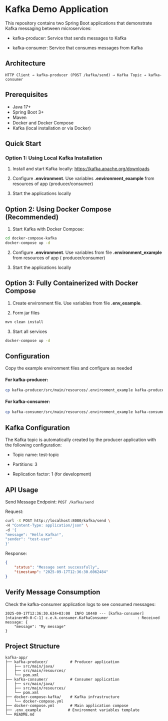 # Kafka Demo Application

This repository contains two Spring Boot applications that demonstrate Kafka messaging between microservices:

- kafka-producer: Service that sends messages to Kafka

- kafka-consumer: Service that consumes messages from Kafka

## Architecture

```text
HTTP Client → kafka-producer (POST /kafka/send) → Kafka Topic → kafka-consumer
```

## Prerequisites

- Java 17+
- Spring Boot 3+
- Maven
- Docker and Docker Compose
- Kafka (local installation or via Docker)

## Quick Start

### Option 1: Using Local Kafka Installation

1. Install and start Kafka locally: https://kafka.apache.org/downloads

2. Configure **.environment**. Use variables **.environment_example** from resources of app (producer/consumer)

3. Start the applications locally

## Option 2: Using Docker Compose (Recommended)

1. Start Kafka with Docker Compose:

```bash
cd docker-compose-kafka
docker-compose up -d
```

2. Configure **.environment**. Use variables from file **.environment_example** from resources of app (
   producer/consumer)

3. Start the applications locally

## Option 3: Fully Containerized with Docker Compose

1. Create environment file. Use variables from file **.env_example**.

2. Form jar files

```bash
mvn clean install
```

3. Start all services

```bash
docker-compose up -d
```

## Configuration

Copy the example environment files and configure as needed

#### For kafka-producer:

```bash
cp kafka-producer/src/main/resources/.environment_example kafka-producer/src/main/resources/.env
```

#### For kafka-consumer:

```bash
cp kafka-consumer/src/main/resources/.environment_example kafka-consumer/src/main/resources/.env
```

## Kafka Configuration

The Kafka topic is automatically created by the producer application with the following configuration:

- Topic name: test-topic

- Partitions: 3

- Replication factor: 1 (for development)

## API Usage

Send Message
Endpoint: ```POST /kafka/send```

Request:

```bash
curl -X POST http://localhost:8080/kafka/send \
-H "Content-Type: application/json" \
-d '{
"message": "Hello Kafka!",
"sender": "test-user"
}'
```

Response:

```json
{
    "status": "Message sent successfully",
    "timestamp": "2025-09-17T12:36:30.6062484"
}
```

## Verify Message Consumption

Check the kafka-consumer application logs to see consumed messages:

```text
2025-09-17T12:36:30.634+03:00  INFO 10440 --- [kafka-consumer] [ntainer#0-0-C-1] c.e.k.consumer.KafkaConsumer             : Received message: {
    "message": "My message"
}
```

## Project Structure

```text
kafka-app/
├── kafka-producer/          # Producer application
│   ├── src/main/java/
│   ├── src/main/resources/
│   └── pom.xml
├── kafka-consumer/          # Consumer application
│   ├── src/main/java/
│   ├── src/main/resources/
│   └── pom.xml
├── docker-compose-kafka/    # Kafka infrastructure
│   └── docker-compose.yml
├── docker-compose.yml       # Main application compose
├── .env_example            # Environment variables template
└── README.md
```